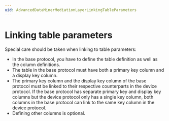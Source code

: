 ```yaml
---
uid: AdvancedDataMinerMediationLayerLinkingTableParameters
---
```


# Linking table parameters

Special care should be taken when linking to table parameters:

- In the base protocol, you have to define the table definition as well as the column definitions.
- The table in the base protocol must have both a primary key column and a display key column.
- The primary key column and the display key column of the base protocol must be linked to their respective counterparts in the device protocol. If the base protocol has separate primary key and display key columns but the device protocol only has a single key column, both columns in the base protocol can link to the same key column in the device protocol.
- Defining other columns is optional.
